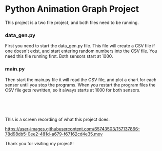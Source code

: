 # Python Animation Graph Project

This project is a two file project, and both files need to be running.<br/>

### data_gen.py

First you need to start the data_gen.py file. This file will create a CSV file if one doesn't exist, and start entering
random numbers into the CSV file. You need this file running first. Both sensors start at 1000.<br/>

### main.py

Then start the main.py file it will read the CSV file, and plot a chart for each sensor until you stop the programs. When you restart the program files the CSV file gets rewritten, so it always starts at 1000 for both sensors.

<br/><br/><br/>

This is a screen recording of what this project does:

https://user-images.githubusercontent.com/65743503/157137866-78d98db5-0ee2-481d-a679-f67162cd4e35.mov

Thank you for visiting my project!!

